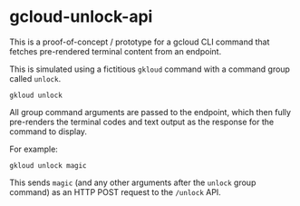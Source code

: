 # gcloud-unlock-api

This is a proof-of-concept / prototype for a gcloud CLI command that fetches
pre-rendered terminal content from an endpoint.

This is simulated using a fictitious `gkloud` command with a command group
called `unlock`.

```text
gkloud unlock
```

All group command arguments are passed to the endpoint, which then fully
pre-renders the terminal codes and text output as the response for the
command to display.

For example:

```text
gkloud unlock magic
```

This sends `magic` (and any other arguments after the `unlock` group command)
as an HTTP POST request to the `/unlock` API.
